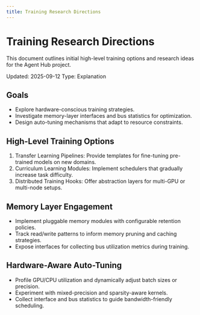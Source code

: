 ```yaml
---
title: Training Research Directions
---
```


# Training Research Directions

This document outlines initial high-level training options and research ideas for the Agent Hub project.

Updated: 2025-09-12
Type: Explanation

## Goals
- Explore hardware-conscious training strategies.
- Investigate memory-layer interfaces and bus statistics for optimization.
- Design auto-tuning mechanisms that adapt to resource constraints.

## High-Level Training Options
1. Transfer Learning Pipelines: Provide templates for fine-tuning pre-trained models on new domains.
2. Curriculum Learning Modules: Implement schedulers that gradually increase task difficulty.
3. Distributed Training Hooks: Offer abstraction layers for multi-GPU or multi-node setups.

## Memory Layer Engagement
- Implement pluggable memory modules with configurable retention policies.
- Track read/write patterns to inform memory pruning and caching strategies.
- Expose interfaces for collecting bus utilization metrics during training.

## Hardware-Aware Auto-Tuning
- Profile GPU/CPU utilization and dynamically adjust batch sizes or precision.
- Experiment with mixed-precision and sparsity-aware kernels.
- Collect interface and bus statistics to guide bandwidth-friendly scheduling.
